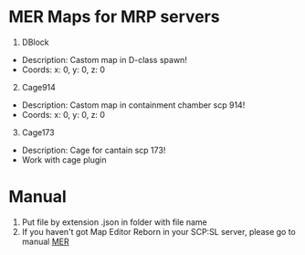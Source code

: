 # **MER Maps for MRP servers**

1. DBlock 
  - Description: Castom map in D-class spawn! 
  - Coords: x: 0, y: 0, z: 0

2. Cage914
  - Description: Castom map in containment chamber scp 914!
  - Coords: x: 0, y: 0, z: 0

3. Cage173
  - Description: Cage for cantain scp 173!
  - Work with cage plugin

# **Manual**

1. Put file by extension .json in folder with file name 
2. If you haven't got Map Editor Reborn in your SCP:SL server, please go to manual [MER](https://github.com/Michal78900/MapEditorReborn?ysclid=m9phjmkhj0921194746)
